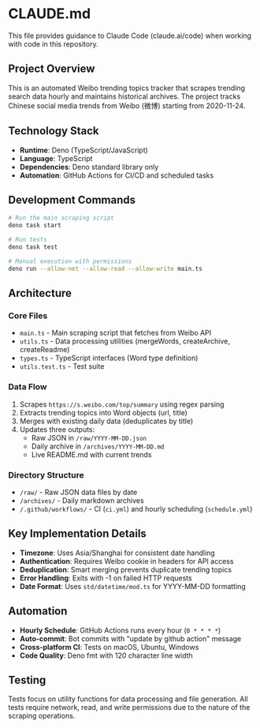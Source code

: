# CLAUDE.md

This file provides guidance to Claude Code (claude.ai/code) when working with
code in this repository.

## Project Overview

This is an automated Weibo trending topics tracker that scrapes trending search
data hourly and maintains historical archives. The project tracks Chinese social
media trends from Weibo (微博) starting from 2020-11-24.

## Technology Stack

- **Runtime**: Deno (TypeScript/JavaScript)
- **Language**: TypeScript
- **Dependencies**: Deno standard library only
- **Automation**: GitHub Actions for CI/CD and scheduled tasks

## Development Commands

```bash
# Run the main scraping script
deno task start

# Run tests
deno task test

# Manual execution with permissions
deno run --allow-net --allow-read --allow-write main.ts
```

## Architecture

### Core Files

- `main.ts` - Main scraping script that fetches from Weibo API
- `utils.ts` - Data processing utilities (mergeWords, createArchive,
  createReadme)
- `types.ts` - TypeScript interfaces (Word type definition)
- `utils.test.ts` - Test suite

### Data Flow

1. Scrapes `https://s.weibo.com/top/summary` using regex parsing
2. Extracts trending topics into Word objects (url, title)
3. Merges with existing daily data (deduplicates by title)
4. Updates three outputs:
   - Raw JSON in `/raw/YYYY-MM-DD.json`
   - Daily archive in `/archives/YYYY-MM-DD.md`
   - Live README.md with current trends

### Directory Structure

- `/raw/` - Raw JSON data files by date
- `/archives/` - Daily markdown archives
- `/.github/workflows/` - CI (`ci.yml`) and hourly scheduling (`schedule.yml`)

## Key Implementation Details

- **Timezone**: Uses Asia/Shanghai for consistent date handling
- **Authentication**: Requires Weibo cookie in headers for API access
- **Deduplication**: Smart merging prevents duplicate trending topics
- **Error Handling**: Exits with -1 on failed HTTP requests
- **Date Format**: Uses `std/datetime/mod.ts` for YYYY-MM-DD formatting

## Automation

- **Hourly Schedule**: GitHub Actions runs every hour (`0 * * * *`)
- **Auto-commit**: Bot commits with "update by github action" message
- **Cross-platform CI**: Tests on macOS, Ubuntu, Windows
- **Code Quality**: Deno fmt with 120 character line width

## Testing

Tests focus on utility functions for data processing and file generation. All
tests require network, read, and write permissions due to the nature of the
scraping operations.
